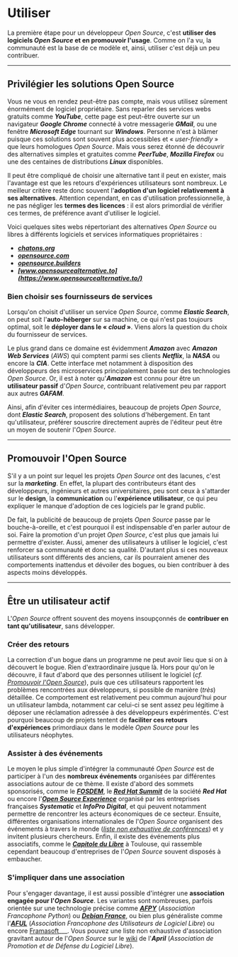 # Utiliser

La première étape pour un développeur _Open Source_, c'est __utiliser des logiciels _Open Source_ et en promouvoir l'usage__. Comme on l'a vu, la communauté est la base de ce modèle et, ainsi, utiliser c'est déjà un peu contribuer.

---

## Privilégier les solutions Open Source

Vous ne vous en rendez peut-être pas compte, mais vous utilisez sûrement énormément de logiciel propriétaire. Sans reparler des services webs gratuits comme ___YouTube___, cette page est peut-être ouverte sur un navigateur ___Google Chrome___ connecté à votre messagerie ___GMail___, ou une fenêtre ___Microsoft Edge___ tournant sur ___Windows___. Personne n'est à blâmer puisque ces solutions sont souvent plus accessibles et « _user-friendly_ » que leurs homologues _Open Source_. Mais vous serez étonné de découvrir des alternatives simples et gratuites comme ___PeerTube___, ___Mozilla Firefox___ ou une des centaines de distributions ___Linux___ disponibles.

Il peut être compliqué de choisir une alternative tant il peut en exister, mais l'avantage est que les retours d'expériences utilisateurs sont nombreux. Le meilleur critère reste donc souvent l'__adoption d'un logiciel relativement à ses alternatives__. Attention cependant, en cas d'utilisation professionnelle, à ne pas négliger les __termes des licences__ : il est alors primordial de vérifier ces termes, de préférence avant d'utiliser le logiciel.

Voici quelques sites webs répertoriant des alternatives _Open Source_ ou libres à différents logiciels et services informatiques propriétaires :

- ___[chatons.org](https://www.chatons.org/search/by-service)___
- ___[opensource.com](https://opensource.com/alternatives)___
- ___[opensource.builders](https://opensource.builders/)___
- ___[www.opensourcealternative.to](https://www.opensourcealternative.to/)___

### Bien choisir ses fournisseurs de services

Lorsqu'on choisit d'utiliser un service _Open Source_, comme ___Elastic Search___, on peut soit l'__auto-héberger__ sur sa machine, ce qui n'est pas toujours optimal, soit le __déployer dans le « _cloud_ »__. Viens alors la question du choix du fournisseur de services.

Le plus grand dans ce domaine est évidemment ___Amazon___ avec ___Amazon Web Services___ (_AWS_) qui comptent parmi ses clients ___Netflix___, la ___NASA___ ou encore la ___CIA___. Cette interface met notamment à disposition des développeurs des microservices principalement basée sur des technologies _Open Source_. Or, il est à noter qu'___Amazon___ est connu pour être un __utilisateur passif__ d'_Open Source_, contribuant relativement peu par rapport aux autres ___GAFAM___.

Ainsi, afin d'éviter ces intermédiaires, beaucoup de projets _Open Source_, dont ___Elastic Search___, proposent des solutions d'hébergement. En tant qu'utilisateur, préférer souscrire directement auprès de l'éditeur peut être un moyen de soutenir l'_Open Source_.

---

## Promouvoir l'Open Source

S'il y a un point sur lequel les projets _Open Source_ ont des lacunes, c'est sur la ___marketing___. En effet, la plupart des contributeurs étant des développeurs, ingénieurs et autres universitaires, peu sont ceux à s'attarder sur le __design__, la __communication__ ou l'__expérience utilisateur__, ce qui peu expliquer le manque d'adoption de ces logiciels par le grand public.

De fait, la publicité de beaucoup de projets _Open Source_ passe par le bouche-à-oreille, et c'est pourquoi il est indispensable d'en parler autour de soi. Faire la promotion d'un projet _Open Source_, c'est plus que jamais lui permettre d'exister. Aussi, amener des utilisateurs à utiliser le logiciel, c'est renforcer sa communauté et donc sa qualité. D'autant plus si ces nouveaux utilisateurs sont différents des anciens, car ils pourraient amener des comportements inattendus et dévoiler des bogues, ou bien contribuer à des aspects moins développés.

---

## Être un utilisateur actif

L'_Open Source_ offrent souvent des moyens insoupçonnés de __contribuer en tant qu'utilisateur__, sans développer.

### Créer des retours

La correction d'un bogue dans un programme ne peut avoir lieu que si on à découvert le bogue. Rien d'extraordinaire jusque là. Hors pour qu'on le découvre, il faut d'abord que des personnes utilisent le logiciel (_cf. [Promouvoir l'Open Source](#promouvoir-lopen-source)_), puis que ces utilisateurs rapportent les problèmes rencontrées aux développeurs, si possible de manière (_très_) détaillée. Ce comportement est relativement peu commun aujourd'hui pour un utilisateur lambda, notamment car celui-ci se sent assez peu légitime à déposer une réclamation adressée à des développeurs expérimentés. C'est pourquoi beaucoup de projets tentent de __faciliter ces retours d'expériences__ primordiaux dans le modèle _Open Source_ pour les utilisateurs néophytes.

### Assister à des événements

Le moyen le plus simple d'intégrer la communauté _Open Source_ est de participer à l'un des __nombreux événements__ organisées par différentes associations autour de ce thème. Il existe d'abord des sommets sponsorisés, comme le ___[FOSDEM](https://fosdem.org/2023/)___, le ___[Red Hat Summit](https://www.redhat.com/en/summit)___ de la société ___Red Hat___ ou encore l'___[Open Source Experience](https://www.opensource-experience.com/)___ organisé par les entreprises françaises ___Systematic___ et ___InfoPro Digital___, et qui peuvent notamment permettre de rencontrer les acteurs économiques de ce secteur. Ensuite, différentes organisations internationales de l'_Open Source_ organisent des événements à travers le monde (_[liste non exhaustive de conférences](https://conferenceindex.org/conferences/open-source)_) et y invitent plusieurs chercheurs. Enfin, il existe des événements plus associatifs, comme le ___[Capitole du Libre](https://capitoledulibre.org/)___ à Toulouse, qui rassemble cependant beaucoup d'entreprises de l'_Open Source_ souvent disposés à embaucher.

### S'impliquer dans une association

Pour s'engager davantage, il est aussi possible d'intégrer une __association engagée pour l'_Open Source___. Les variantes sont nombreuses, parfois orientée sur une technologie précise comme ___[AFPY](http://www.afpy.org/)___ (_Association Francophone Python_) ou ___[Debian France](http://france.debian.net/)___, ou bien plus généraliste comme l'___[AFUL](https://aful.org/)___ (_Association Francophone des Utilisateurs de Logiciel Libre_) ou encore [Framasoft](https://framasoft.net/)___. Vous pouvez une liste non exhaustive d'association gravitant autour de l'_Open Source_ sur le [wiki](https://wiki.april.org/w/Liste_des_associations_du_libre,_projets,_langages,_communaut%C3%A9s) de l'___April___ (_Association de Promotion et de Défense du Logiciel Libre_).
